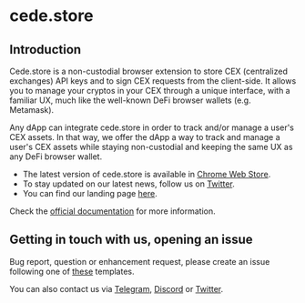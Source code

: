 # cede.store 

## Introduction

Cede.store is a non-custodial browser extension to store CEX (centralized exchanges) API keys and to sign CEX requests 
from the client-side. It allows you to manage your cryptos in your CEX through a unique interface, with a familiar UX, 
much like the well-known DeFi browser wallets (e.g. Metamask).

Any dApp can integrate cede.store in order to track and/or manage a user's CEX assets. In that way,
we offer the dApp a way to track and manage a user's CEX assets while staying non-custodial 
and keeping the same UX as any DeFi browser wallet.

- The latest version of cede.store is available in
  [Chrome Web Store](https://chrome.google.com/webstore/detail/cede-store/dcfphbfmjohnlcpelbhfbjolhmmlcbhd).
- To stay updated on our latest news, follow us on [Twitter](https://twitter.com/cedelabs).
- You can find our landing page [here](https://cede.store/).

Check the [official documentation](https://docs.cede.store/) for more information.

## Getting in touch with us, opening an issue

Bug report, question or enhancement request, please create an issue following one of [these](https://github.com/cedelabs/cede.store/issues/new/choose) templates.

You can also contact us via [Telegram](https://t.me/meta_nkt), [Discord](https://discord.gg/wR5cmFPrrq) or [Twitter](https://twitter.com/cedelabs).
